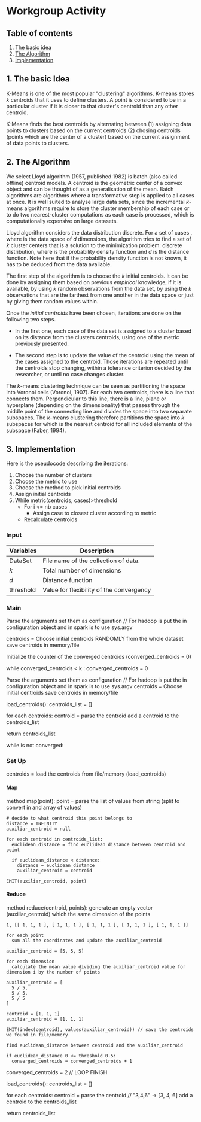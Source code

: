 # Workgroup Activity

## Table of contents

1. [The basic idea](#1-the-basic-idea)
2. [The Algorithm](#2-the-algorithm)
3. [Implementation](#3-implementation)

## 1. The basic Idea

K-Means is one of the most popular "clustering" algorithms. K-means stores _k_ centroids that it uses to define clusters. A point is considered to be in a particular cluster if it is closer to that cluster's centroid than any other centroid.

K-Means finds the best centroids by alternating between (1) assigning data points to clusters based on the current centroids (2) chosing centroids (points which are the center of a cluster) based on the current assignment of data points to clusters.

## 2. The Algorithm

We select Lloyd algorithm (1957, published 1982) is batch (also called offline) centroid models. A centroid is the geometric center of a convex object and can be thought of as a generalisation of the mean. Batch algorithms are algorithms where a transformative step is applied to all cases at once. It is well suited to analyse large data sets, since the incremental _k_-means algorithms require to store the cluster membership of each case or to do two nearest-cluster computations as each case is processed, which is computationally expensive on large datasets.

Lloyd algorithm considers the data distribution discrete. For a set of cases , where is the data space of _d_ dimensions, the algorithm tries to find a set of _k_ cluster centers that is a solution to the minimization problem: discrete distribution, where is the probability density function and _d_ is the distance function. Note here that if the probability density function is not known, it has to be deduced from the data available.

The first step of the algorithm is to choose the _k_ initial centroids. It can be done by assigning them based on previous _empirical_ knowledge, if it is available, by using _k_ random observations from the data set, by using the _k_ observations that are the farthest from one another in the data space or just by giving them random values within.

Once the _initial centroids_ have been chosen, iterations are done on the following two steps.

- In the first one, each case of the data set is assigned to a cluster based on its distance from the clusters centroids, using one of the metric previously presented.

- The second step is to update the value of the centroid using the mean of the cases assigned to the centroid. Those iterations are repeated until the centroids stop changing, within a tolerance criterion decided by the researcher, or until no case changes cluster.

The _k_-means clustering technique can be seen as partitioning the space into Voronoi cells (Voronoi, 1907). For each two centroids, there is a line that connects them. Perpendicular to this line, there is a line, plane or hyperplane (depending on the dimensionality) that passes through the middle point of the connecting line and divides the space into two separate subspaces. The _k_-means clustering therefore partitions the space into _k_ subspaces for which is the nearest centroid for all included elements of the subspace (Faber, 1994).

## 3. Implementation

Here is the pseudocode describing the iterations:

1. Choose the number of clusters
2. Choose the metric to use
3. Choose the method to pick initial centroids
4. Assign initial centroids
5. While metric(centroids, cases)>threshold
   - For i <= nb cases
     - Assign case to closest cluster according to metric
   - Recalculate centroids

### Input

| Variables | Description                              |
| --------- | ---------------------------------------- |
| DataSet   | File name of the collection of data.     |
| _k_       | Total number of dimensions               |
| _d_       | Distance function                        |
| threshold | Value for flexibility of the convergency |

### Main

Parse the arguments set them as configuration // For hadoop is put the in configuration object and in spark is to use sys.argv

centroids = Choose initial centroids RANDOMLY from the whole dataset
save centroids in memory/file

Initialize the counter of the converged centroids (converged_centroids = 0)

while converged_centroids < k :
converged_centroids = 0

Parse the arguments set them as configuration // For hadoop is put the in configuration object and in spark is to use sys.argv
centroids = Choose initial centroids
save centroids in memory/file

load_centroids():
centroids_list = []

for each centroids:
centroid = parse the centroid
add a centroid to the centroids_list

return centroids_list

while is not converged:

### Set Up

centroids = load the centroids from file/memory (load_centroids)

#### Map

method map(point):
point = parse the list of values from string (split to convert in and array of values)

    # decide to what centroid this point belongs to
    distance = INFINITY
    auxiliar_centroid = null

    for each centroid in centroids_list:
      euclidean_distance = find euclidean distance between centroid and point

      if euclidean_distance < distance:
        distance = euclidean_distance
        auxiliar_centroid = centroid

    EMIT(auxiliar_centroid, point)

#### Reduce

method reduce(centroid, points):
generate an empty vector (auxiliar_centroid) which the same dimension of the points

    1, [[ 1, 1, 1 ], [ 1, 1, 1 ], [ 1, 1, 1 ], [ 1, 1, 1 ], [ 1, 1, 1 ]]

    for each point
      sum all the coordinates and update the auxiliar_centroid

    auxiliar_centroid = [5, 5, 5]

    for each dimension
      calculate the mean value dividing the auxiliar_centroid value for dimension i by the number of points

    auxiliar_centroid = [
      5 / 5,
      5 / 5,
      5 / 5
    ]

    centroid = [1, 1, 1]
    auxiliar_centroid = [1, 1, 1]

    EMIT(index(centroid), values(auxiliar_centroid)) // save the centroids we found in file/memory

    find euclidean_distance between centroid and the auxiliar_centroid

    if euclidean_distance 0 <= threshold 0.5:
      converged_centroids = converged_centroids + 1

converged_centroids = 2
// LOOP FINISH

load_centroids():
centroids_list = []

for each centroids:
centroid = parse the centroid // "3,4,6" -> [3, 4, 6]
add a centroid to the centroids_list

return centroids_list
